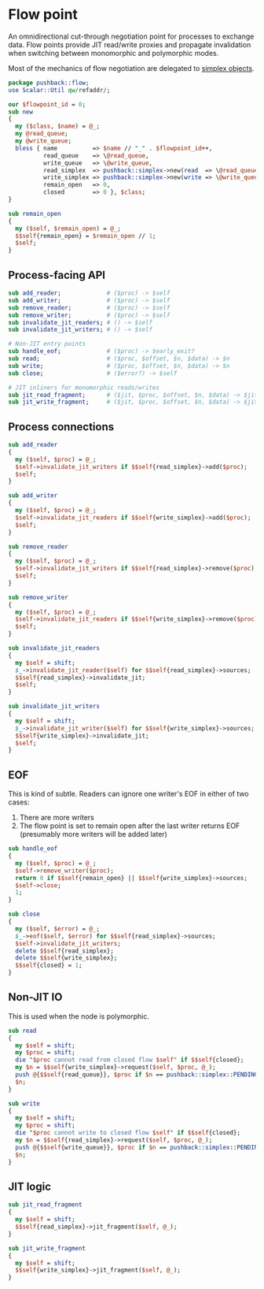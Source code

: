 # Flow point
An omnidirectional cut-through negotiation point for processes to exchange data.
Flow points provide JIT read/write proxies and propagate invalidation when
switching between monomorphic and polymorphic modes.

Most of the mechanics of flow negotiation are delegated to [simplex
objects](simplex.md).

```perl
package pushback::flow;
use Scalar::Util qw/refaddr/;

our $flowpoint_id = 0;
sub new
{
  my ($class, $name) = @_;
  my @read_queue;
  my @write_queue;
  bless { name          => $name // "_" . $flowpoint_id++,
          read_queue    => \@read_queue,
          write_queue   => \@write_queue,
          read_simplex  => pushback::simplex->new(read  => \@read_queue),
          write_simplex => pushback::simplex->new(write => \@write_queue),
          remain_open   => 0,
          closed        => 0 }, $class;
}

sub remain_open
{
  my ($self, $remain_open) = @_;
  $$self{remain_open} = $remain_open // 1;
  $self;
}
```


## Process-facing API
```perl
sub add_reader;             # ($proc) -> $self
sub add_writer;             # ($proc) -> $self
sub remove_reader;          # ($proc) -> $self
sub remove_writer;          # ($proc) -> $self
sub invalidate_jit_readers; # () -> $self
sub invalidate_jit_writers; # () -> $self

# Non-JIT entry points
sub handle_eof;             # ($proc) -> $early_exit?
sub read;                   # ($proc, $offset, $n, $data) -> $n
sub write;                  # ($proc, $offset, $n, $data) -> $n
sub close;                  # ($error?) -> $self

# JIT inliners for monomorphic reads/writes
sub jit_read_fragment;      # ($jit, $proc, $offset, $n, $data) -> $jit
sub jit_write_fragment;     # ($jit, $proc, $offset, $n, $data) -> $jit
```


## Process connections
```perl
sub add_reader
{
  my ($self, $proc) = @_;
  $self->invalidate_jit_writers if $$self{read_simplex}->add($proc);
  $self;
}

sub add_writer
{
  my ($self, $proc) = @_;
  $self->invalidate_jit_readers if $$self{write_simplex}->add($proc);
  $self;
}

sub remove_reader
{
  my ($self, $proc) = @_;
  $self->invalidate_jit_writers if $$self{read_simplex}->remove($proc);
  $self;
}

sub remove_writer
{
  my ($self, $proc) = @_;
  $self->invalidate_jit_readers if $$self{write_simplex}->remove($proc);
  $self;
}

sub invalidate_jit_readers
{
  my $self = shift;
  $_->invalidate_jit_reader($self) for $$self{read_simplex}->sources;
  $$self{read_simplex}->invalidate_jit;
  $self;
}

sub invalidate_jit_writers
{
  my $self = shift;
  $_->invalidate_jit_writer($self) for $$self{write_simplex}->sources;
  $$self{write_simplex}->invalidate_jit;
  $self;
}
```

## EOF
This is kind of subtle. Readers can ignore one writer's EOF in either of two
cases:

1. There are more writers
2. The flow point is set to remain open after the last writer returns EOF
   (presumably more writers will be added later)

```perl
sub handle_eof
{
  my ($self, $proc) = @_;
  $self->remove_writer($proc);
  return 0 if $$self{remain_open} || $$self{write_simplex}->sources;
  $self->close;
  1;
}

sub close
{
  my ($self, $error) = @_;
  $_->eof($self, $error) for $$self{read_simplex}->sources;
  $self->invalidate_jit_writers;
  delete $$self{read_simplex};
  delete $$self{write_simplex};
  $$self{closed} = 1;
}
```


## Non-JIT IO
This is used when the node is polymorphic.

```perl
sub read
{
  my $self = shift;
  my $proc = shift;
  die "$proc cannot read from closed flow $self" if $$self{closed};
  my $n = $$self{write_simplex}->request($self, $proc, @_);
  push @{$$self{read_queue}}, $proc if $n == pushback::simplex::PENDING;
  $n;
}

sub write
{
  my $self = shift;
  my $proc = shift;
  die "$proc cannot write to closed flow $self" if $$self{closed};
  my $n = $$self{read_simplex}->request($self, $proc, @_);
  push @{$$self{write_queue}}, $proc if $n == pushback::simplex::PENDING;
  $n;
}
```


## JIT logic
```perl
sub jit_read_fragment
{
  my $self = shift;
  $$self{read_simplex}->jit_fragment($self, @_);
}

sub jit_write_fragment
{
  my $self = shift;
  $$self{write_simplex}->jit_fragment($self, @_);
}
```
